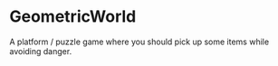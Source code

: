 # GeometricWorld
A platform / puzzle game where you should pick up some items while avoiding danger.
